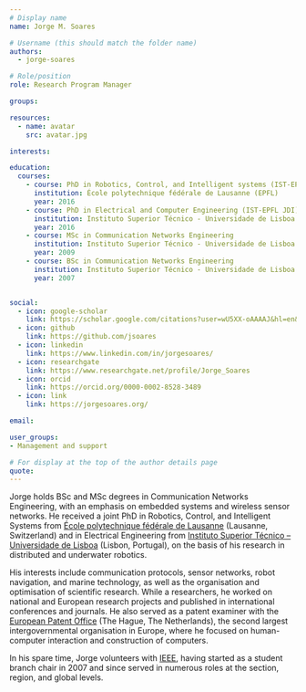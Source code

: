 ```yaml
---
# Display name
name: Jorge M. Soares

# Username (this should match the folder name)
authors:
  - jorge-soares

# Role/position
role: Research Program Manager

groups:

resources:
  - name: avatar
    src: avatar.jpg

interests:

education:
  courses:
    - course: PhD in Robotics, Control, and Intelligent systems (IST-EPFL JDI)
      institution: École polytechnique fédérale de Lausanne (EPFL)
      year: 2016
    - course: PhD in Electrical and Computer Engineering (IST-EPFL JDI)
      institution: Instituto Superior Técnico - Universidade de Lisboa (IST-UL)
      year: 2016
    - course: MSc in Communication Networks Engineering
      institution: Instituto Superior Técnico - Universidade de Lisboa (IST-UL)
      year: 2009
    - course: BSc in Communication Networks Engineering
      institution: Instituto Superior Técnico - Universidade de Lisboa (IST-UL)
      year: 2007              


social:
  - icon: google-scholar
    link: https://scholar.google.com/citations?user=wU5XX-oAAAAJ&hl=en&oi=sra
  - icon: github
    link: https://github.com/jsoares
  - icon: linkedin
    link: https://www.linkedin.com/in/jorgesoares/
  - icon: researchgate
    link: https://www.researchgate.net/profile/Jorge_Soares
  - icon: orcid
    link: https://orcid.org/0000-0002-8528-3489
  - icon: link
    link: https://jorgesoares.org/

email:

user_groups:
- Management and support

# For display at the top of the author details page
quote:
---
```


Jorge holds BSc and MSc degrees in Communication Networks Engineering, with an emphasis on embedded systems and wireless sensor networks. He received a joint PhD in Robotics, Control, and Intelligent Systems from [École polytechnique fédérale de Lausanne](https://www.epfl.ch/en/) (Lausanne, Switzerland) and in Electrical Engineering from [Instituto Superior Técnico – Universidade de Lisboa](https://tecnico.ulisboa.pt/en/) (Lisbon, Portugal), on the basis of his research in distributed and underwater robotics.

His interests include communication protocols, sensor networks, robot navigation, and marine technology, as well as the organisation and optimisation of scientific research. While a researchers, he worked on national and European research projects and published in international conferences and journals. He also served as a patent examiner with the [European Patent Office](https://www.epo.org/) (The Hague, The Netherlands), the second largest intergovernmental organisation in Europe, where he focused on human-computer interaction and construction of computers.

In his spare time, Jorge volunteers with [IEEE](https://www.ieee.org/), having started as a student branch chair in 2007 and since served in numerous roles at the section, region, and global levels.
